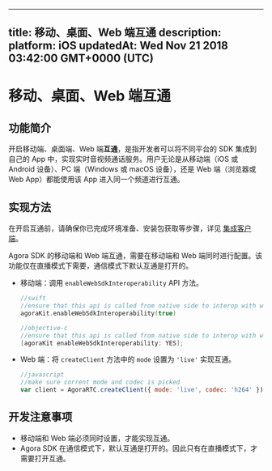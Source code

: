 
---
title: 移动、桌面、Web 端互通
description: 
platform: iOS
updatedAt: Wed Nov 21 2018 03:42:00 GMT+0000 (UTC)
---
# 移动、桌面、Web 端互通
## 功能简介

开启移动端、桌面端、Web 端**互通**，是指开发者可以将不同平台的 SDK 集成到自己的 App 中，实现实时音视频通话服务。用户无论是从移动端（iOS 或  Android 设备）、PC 端（Windows 或 macOS 设备），还是 Web 端（浏览器或 Web App）都能使用该 App 进入同一个频道进行互通。

## 实现方法

在开启互通前，请确保你已完成环境准备、安装包获取等步骤，详见 [集成客户端](../../cn/Interactive%20Broadcast/ios_video.md)。

Agora SDK 的移动端和 Web 端互通，需要在移动端和 Web 端同时进行配置。该功能仅在直播模式下需要，通信模式下默认互通是打开的。

* 移动端：调用 `enableWebSdkInteroperability` API 方法。

	```swift
	//swift
	//ensure that this api is called from native side to interop with web sdk
	agoraKit.enableWebSdkInteroperability(true)
	```

	```objective-c
	//objective-c
	//ensure that this api is called from native side to interop with web sdk
	[agoraKit enableWebSdkInteroperability: YES];
	```

* Web 端：将 `createClient` 方法中的 `mode` 设置为 `'live'` 实现互通。

	```javascript
	//javascript
	//make sure corrent mode and codec is picked
	var client = AgoraRTC.createClient({ mode: 'live', codec: 'h264' });
	```

## 开发注意事项
* 移动端和 Web 端必须同时设置，才能实现互通。
* Agora SDK 在通信模式下，默认互通是打开的。因此只有在直播模式下，才需要打开互通。
